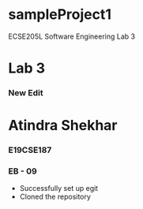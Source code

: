 # sampleProject1
ECSE205L Software Engineering Lab 3

# Lab 3
### New Edit
# Atindra Shekhar
### E19CSE187
### EB - 09

- Successfully set up egit
- Cloned the repository
